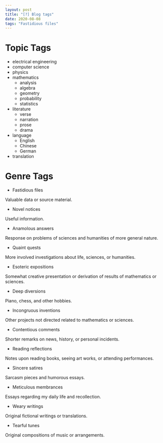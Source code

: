 ```yaml
---
layout: post
title: "[?] Blog tags"
date: 2020-08-08
tags: "Fastidious files"
---
```


# Topic Tags

- electrical engineering
- computer science
- physics
- mathematics
    - analysis
    - algebra
    - geometry
    - probability
    - statistics
- literature
    - verse
    - narration
    - prose
    - drama
- language
    - English
    - Chinese
    - German
- translation

# Genre Tags

- Fastidious files

Valuable data or source material.

- Novel notices

Useful information.

- Anamolous answers

Response on problems of sciences and humanities of more general nature.

- Quaint quests

More involved investigations about life, sciences, or humanities.

- Esoteric expositions

Somewhat creative presentation or derivation of results of mathematics or sciences.

- Deep diversions

Piano, chess, and other hobbies.

- Incongruous inventions

Other projects not directed related to mathematics or sciences.

- Contentious comments

Shorter remarks on news, history, or personal incidents.

- Reading reflections

Notes upon reading books, seeing art works, or attending performances.

- Sincere satires

Sarcasm pieces and humorous essays.

- Meticulous membrances

Essays regarding my daily life and recollection.

- Weary writings

Original fictional writings or translations.

- Tearful tunes

Original compositions of music or arrangements.


